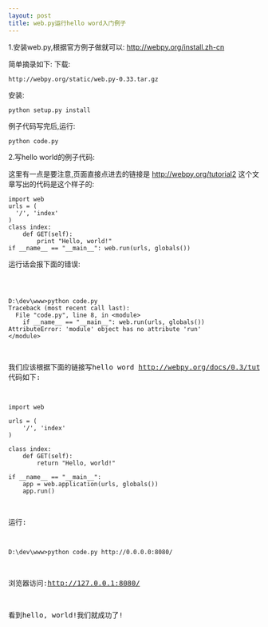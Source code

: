 ```yaml
---
layout: post
title: web.py运行hello word入门例子
---
```


1.安装web.py,根据官方例子做就可以:
<http://webpy.org/install.zh-cn>

简单摘录如下:
下载:

    http://webpy.org/static/web.py-0.33.tar.gz

安装:

    python setup.py install

例子代码写完后,运行:

    python code.py

2.写hello world的例子代码:

这里有一点是要注意,页面直接点进去的链接是
<http://webpy.org/tutorial2>
这个文章写出的代码是这个样子的:

    import web
    urls = (
      '/', 'index'
    )
    class index:
        def GET(self):
            print "Hello, world!"
    if __name__ == "__main__": web.run(urls, globals())

运行话会报下面的错误:<pre>

    D:\dev\www>python code.py
    Traceback (most recent call last):
      File "code.py", line 8, in <module>
        if __name__ == "__main__": web.run(urls, globals())
    AttributeError: 'module' object has no attribute 'run'
    </module>

我们应该根据下面的链接写hello word
<http://webpy.org/docs/0.3/tutorial>
代码如下:

    import web

    urls = (
        '/', 'index'
    )

    class index:
        def GET(self):
            return "Hello, world!"

    if __name__ == "__main__":
        app = web.application(urls, globals())
        app.run()

运行:

    D:\dev\www>python code.py http://0.0.0.0:8080/

浏览器访问:http://127.0.0.1:8080/

看到hello, world!我们就成功了!